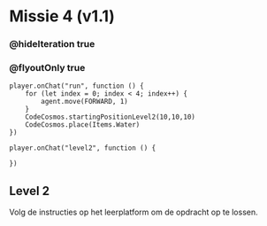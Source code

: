 # Missie 4 (v1.1)
### @hideIteration true
### @flyoutOnly true
```blocks
player.onChat("run", function () {
    for (let index = 0; index < 4; index++) {
        agent.move(FORWARD, 1)
    }
    CodeCosmos.startingPositionLevel2(10,10,10)
    CodeCosmos.place(Items.Water)
})
```
```template
player.onChat("level2", function () {

})
```
## Level 2
Volg de instructies op het leerplatform om de opdracht op te lossen.